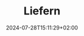 ---
title: "Liefern"
date: 2024-07-28T15:11:29+02:00
tags: []
featured_image: ""
description: ""
headless: true
params:
    subtitle: "Subheading"
---